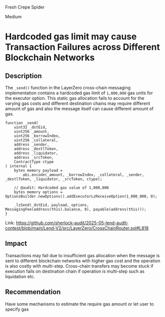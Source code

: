 Fresh Crepe Spider

Medium

# Hardcoded gas limit may cause Transaction Failures across Different Blockchain Networks



## Description

The `_send()` function in the LayerZero cross-chain messaging implementation contains a hardcoded gas limit of `1,000,000` gas units for the executor option. This static gas allocation fails to account for the varying gas costs and different destination chains may require different amount of gas and also the message itself can cause different amount of gas.

```solidity
function _send(
    uint32 _dstEid,
    uint256 _amount,
    uint256 _borrowIndex,
    uint256 _collateral,
    address _sender,
    address _destlToken,
    address _liquidator,
    address _srcToken,
    ContractType ctype
) internal {
    bytes memory payload =
        abi.encode(_amount, _borrowIndex, _collateral, _sender, _destlToken, _liquidator, _srcToken, ctype);

    // @audit: Hardcoded gas value of 1,000,000
    bytes memory options = OptionsBuilder.newOptions().addExecutorLzReceiveOption(1_000_000, 0);

    _lzSend(_dstEid, payload, options, MessagingFee(address(this).balance, 0), payable(address(this)));
}
```
Link: https://github.com/sherlock-audit/2025-05-lend-audit-contest/blob/main/Lend-V2/src/LayerZero/CrossChainRouter.sol#L818

## Impact
Transactions may fail due to insufficient gas allocation when the message is sent to different blockchain networks with higher gas cost and the operation is also costly with multi-step. Cross-chain transfers may become stuck if execution fails on destination chain if operation is multi-step such as liquidation etc.

## Recommendation
Have some mechanisms to estimate the require gas amount or let user to specify gas 